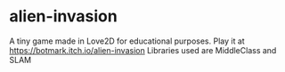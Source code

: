 # alien-invasion
A tiny game made in Love2D for educational purposes.
Play it at https://botmark.itch.io/alien-invasion
Libraries used are MiddleClass and SLAM
